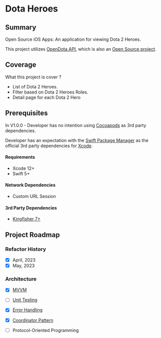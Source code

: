 # Dota Heroes
## Summary 

Open Source iOS Apps: An application for viewing Dota 2 Heroes.

This project utilizes [OpenDota API](https://docs.opendota.com/), which is also an [Open Source project](https://github.com/odota/core/).

## Coverage 
What this project is cover ?
* List of Dota 2 Heroes. 
* Filter based on Dota 2 Heroes Roles.
* Detail page for each Dota 2 Hero

## Prerequisites
In V1.0.0 - Developer has no intention using [Cocoapods](https://cocoapods.org/) as 3rd party dependencies.

Developer has an expectation with the [Swift Package Manager](https://swift.org/package-manager/) as the official 3rd party dependencies for [Xcode](https://developer.apple.com/xcode/).  

#### Requirements
* Xcode 12+
* Swift 5+


#### Network Dependencies

* Custom URL Session 


#### 3rd Party Dependencies

* [Kingfisher 7+](https://github.com/onevcat/Kingfisher/)

## Project Roadmap

### Refactor History

 * [x] April, 2023
 * [x] May, 2023

### Architecture

 * [x] [MVVM](https://benoitpasquier.com/ios-swift-mvvm-pattern/)
 * [ ] [Unit Testing](https://benoitpasquier.com/unit-test-swift-mvvm-pattern/)
 * [x] [Error Handling](https://benoitpasquier.com/error-handling-swift-mvvm/)
 * [x] [Coordinator Pattern](https://benoitpasquier.com/coordinator-pattern-swift/)
 * [ ] Protocol-Oriented Programming
 
